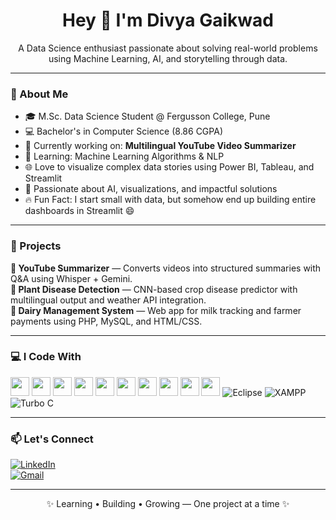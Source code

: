 <h1 align="center">Hey 👋 I'm Divya Gaikwad</h1>

<p align="center">
A Data Science enthusiast passionate about solving real-world problems using Machine Learning, AI, and storytelling through data.
</p>

<hr>

### 🔎 About Me

- 🎓 M.Sc. Data Science Student @ Fergusson College, Pune  
- 💻 Bachelor's in Computer Science (8.86 CGPA)  
- 🔬 Currently working on: **Multilingual YouTube Video Summarizer**  
- 🤖 Learning: Machine Learning Algorithms & NLP  
- 🌐 Love to visualize complex data stories using Power BI, Tableau, and Streamlit  
- 🧠 Passionate about AI, visualizations, and impactful solutions  
- 🔥 Fun Fact: I start small with data, but somehow end up building entire dashboards in Streamlit 😄

<hr>

### 🚀 Projects

**🎥 YouTube Summarizer** — Converts videos into structured summaries with Q&A using Whisper + Gemini.  
**🌿 Plant Disease Detection** — CNN-based crop disease predictor with multilingual output and weather API integration.  
**🥛 Dairy Management System** — Web app for milk tracking and farmer payments using PHP, MySQL, and HTML/CSS.

<hr>

### 💻 I Code With

<p align="left">
  <img src="https://cdn.jsdelivr.net/gh/devicons/devicon/icons/python/python-original.svg" width="30"/>
  <img src="https://cdn.jsdelivr.net/gh/devicons/devicon/icons/java/java-original.svg" width="30"/>
  <img src="https://cdn.jsdelivr.net/gh/devicons/devicon/icons/cplusplus/cplusplus-original.svg" width="30"/>
  <img src="https://cdn.jsdelivr.net/gh/devicons/devicon/icons/javascript/javascript-original.svg" width="30"/>
  <img src="https://cdn.jsdelivr.net/gh/devicons/devicon/icons/html5/html5-original.svg" width="30"/>
  <img src="https://cdn.jsdelivr.net/gh/devicons/devicon/icons/css3/css3-original.svg" width="30"/>
  <img src="https://cdn.jsdelivr.net/gh/devicons/devicon/icons/react/react-original.svg" width="30"/>
  <img src="https://cdn.jsdelivr.net/gh/devicons/devicon/icons/flask/flask-original.svg" width="30"/>
  <img src="https://cdn.jsdelivr.net/gh/devicons/devicon/icons/mysql/mysql-original.svg" width="30"/>
  <img src="https://cdn.jsdelivr.net/gh/devicons/devicon/icons/github/github-original.svg" width="30"/>
  <img src="https://img.shields.io/badge/Eclipse-2C2255?style=flat&logo=eclipseide&logoColor=white" alt="Eclipse"/>
  <img src="https://img.shields.io/badge/XAMPP-FB7A24?style=flat&logo=xampp&logoColor=white" alt="XAMPP"/>
  <img src="https://img.shields.io/badge/TurboC-blue?style=flat" alt="Turbo C"/>
</p>

<hr>

### 📫 Let's Connect

[![LinkedIn](https://img.shields.io/badge/LinkedIn-blue?style=flat&logo=linkedin)](https://linkedin.com/in/divya-ravindra-gaikwad)  
[![Gmail](https://img.shields.io/badge/Gmail-red?style=flat&logo=gmail)](mailto:divyaravindragaikwad@gmail.com)

<hr>

<p align="center">
✨ Learning • Building • Growing — One project at a time ✨
</p>
